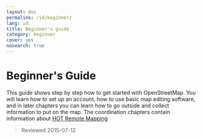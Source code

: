 ```yaml
---
layout: doc
permalink: /id/beginner/
lang: id
title: Beginner's guide
category: beginner
cover: yes
nosearch: true
---
```


Beginner's Guide
================


This guide shows step by step how to get started with OpenStreetMap. You will learn
how to set up an account, how to use basic map editing software, and in later chapters you can learn how to go outside
and collect information to put on the map. The coordination chapters contain information about [HOT Remote Mapping](/en/coordination/) 

> Reviewed 2015-07-12  